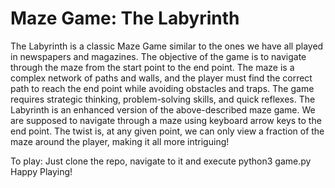 
# Maze Game: The Labyrinth


The Labyrinth is a classic Maze Game similar to the ones we have all played in newspapers and magazines. The objective of the game is to navigate through the maze from the start point to the end point. The maze is a complex network of paths and walls, and the player must find the correct path to reach the end point while avoiding obstacles and traps. The game requires strategic thinking, problem-solving skills, and quick reflexes.
The Labyrinth is an enhanced version of the above-described maze game. We are supposed to navigate through a maze using keyboard arrow keys to the end point. The twist is, at any given point, we can only view a fraction of the maze around the player, making it all more intriguing!

To play:
Just clone the repo, navigate to it and execute
python3 game.py
Happy Playing!
